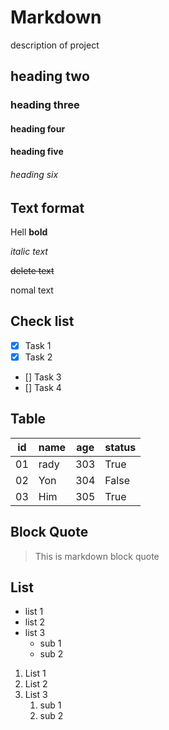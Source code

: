 # Markdown
description of project
## heading two
### heading three
#### heading four
#### heading five
###### heading six


## Text format

Hell **bold**

*italic text*

~~delete text~~

nomal text

## Check list
- [x] Task 1
- [x] Task 2
- [] Task 3
- [] Task 4

## Table
|id | name | age | status |
| --- | ---- | ----- | ---- |
| 01 | rady | 303 | True |
| 02 | Yon | 304 | False |
| 03 | Him | 305 | True |

## Block Quote
> This is markdown block quote

## List
- list 1
- list 2
- list 3
    - sub 1
    - sub 2

1. List 1
2. List 2
3. List 3
   1. sub 1
   2. sub 2